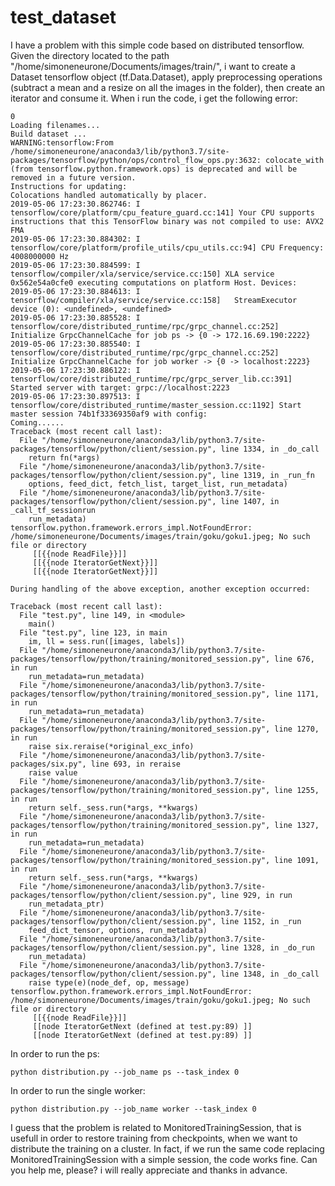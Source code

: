 # test_dataset
I have a problem with this simple code based on distributed tensorflow.
Given the directory located to the path "/home/simoneneurone/Documents/images/train/", i want to create a Dataset tensorflow
object (tf.Data.Dataset), apply preprocessing operations (subtract a mean and a resize on all the images in the folder),
then create an iterator and consume it. When i run the code, i get the following error:
```
0
Loading filenames...
Build dataset ...
WARNING:tensorflow:From /home/simoneneurone/anaconda3/lib/python3.7/site-packages/tensorflow/python/ops/control_flow_ops.py:3632: colocate_with (from tensorflow.python.framework.ops) is deprecated and will be removed in a future version.
Instructions for updating:
Colocations handled automatically by placer.
2019-05-06 17:23:30.862746: I tensorflow/core/platform/cpu_feature_guard.cc:141] Your CPU supports instructions that this TensorFlow binary was not compiled to use: AVX2 FMA
2019-05-06 17:23:30.884302: I tensorflow/core/platform/profile_utils/cpu_utils.cc:94] CPU Frequency: 4008000000 Hz
2019-05-06 17:23:30.884599: I tensorflow/compiler/xla/service/service.cc:150] XLA service 0x562e54a0cfe0 executing computations on platform Host. Devices:
2019-05-06 17:23:30.884613: I tensorflow/compiler/xla/service/service.cc:158]   StreamExecutor device (0): <undefined>, <undefined>
2019-05-06 17:23:30.885528: I tensorflow/core/distributed_runtime/rpc/grpc_channel.cc:252] Initialize GrpcChannelCache for job ps -> {0 -> 172.16.69.190:2222}
2019-05-06 17:23:30.885540: I tensorflow/core/distributed_runtime/rpc/grpc_channel.cc:252] Initialize GrpcChannelCache for job worker -> {0 -> localhost:2223}
2019-05-06 17:23:30.886122: I tensorflow/core/distributed_runtime/rpc/grpc_server_lib.cc:391] Started server with target: grpc://localhost:2223
2019-05-06 17:23:30.897513: I tensorflow/core/distributed_runtime/master_session.cc:1192] Start master session 74b1f33369350af9 with config: 
Coming......
Traceback (most recent call last):
  File "/home/simoneneurone/anaconda3/lib/python3.7/site-packages/tensorflow/python/client/session.py", line 1334, in _do_call
    return fn(*args)
  File "/home/simoneneurone/anaconda3/lib/python3.7/site-packages/tensorflow/python/client/session.py", line 1319, in _run_fn
    options, feed_dict, fetch_list, target_list, run_metadata)
  File "/home/simoneneurone/anaconda3/lib/python3.7/site-packages/tensorflow/python/client/session.py", line 1407, in _call_tf_sessionrun
    run_metadata)
tensorflow.python.framework.errors_impl.NotFoundError: /home/simoneneurone/Documents/images/train/goku/goku1.jpeg; No such file or directory
	 [[{{node ReadFile}}]]
	 [[{{node IteratorGetNext}}]]
	 [[{{node IteratorGetNext}}]]

During handling of the above exception, another exception occurred:

Traceback (most recent call last):
  File "test.py", line 149, in <module>
    main()
  File "test.py", line 123, in main
    im, ll = sess.run([images, labels])
  File "/home/simoneneurone/anaconda3/lib/python3.7/site-packages/tensorflow/python/training/monitored_session.py", line 676, in run
    run_metadata=run_metadata)
  File "/home/simoneneurone/anaconda3/lib/python3.7/site-packages/tensorflow/python/training/monitored_session.py", line 1171, in run
    run_metadata=run_metadata)
  File "/home/simoneneurone/anaconda3/lib/python3.7/site-packages/tensorflow/python/training/monitored_session.py", line 1270, in run
    raise six.reraise(*original_exc_info)
  File "/home/simoneneurone/anaconda3/lib/python3.7/site-packages/six.py", line 693, in reraise
    raise value
  File "/home/simoneneurone/anaconda3/lib/python3.7/site-packages/tensorflow/python/training/monitored_session.py", line 1255, in run
    return self._sess.run(*args, **kwargs)
  File "/home/simoneneurone/anaconda3/lib/python3.7/site-packages/tensorflow/python/training/monitored_session.py", line 1327, in run
    run_metadata=run_metadata)
  File "/home/simoneneurone/anaconda3/lib/python3.7/site-packages/tensorflow/python/training/monitored_session.py", line 1091, in run
    return self._sess.run(*args, **kwargs)
  File "/home/simoneneurone/anaconda3/lib/python3.7/site-packages/tensorflow/python/client/session.py", line 929, in run
    run_metadata_ptr)
  File "/home/simoneneurone/anaconda3/lib/python3.7/site-packages/tensorflow/python/client/session.py", line 1152, in _run
    feed_dict_tensor, options, run_metadata)
  File "/home/simoneneurone/anaconda3/lib/python3.7/site-packages/tensorflow/python/client/session.py", line 1328, in _do_run
    run_metadata)
  File "/home/simoneneurone/anaconda3/lib/python3.7/site-packages/tensorflow/python/client/session.py", line 1348, in _do_call
    raise type(e)(node_def, op, message)
tensorflow.python.framework.errors_impl.NotFoundError: /home/simoneneurone/Documents/images/train/goku/goku1.jpeg; No such file or directory
	 [[{{node ReadFile}}]]
	 [[node IteratorGetNext (defined at test.py:89) ]]
	 [[node IteratorGetNext (defined at test.py:89) ]]
```
In order to run the ps:
```
python distribution.py --job_name ps --task_index 0
```
In order to run the single worker:
```
python distribution.py --job_name worker --task_index 0
```
I guess that the problem is related to MonitoredTrainingSession, that is usefull in order to restore training from checkpoints, when we want to distribute the training on a cluster. In fact, if we run the same code replacing MonitoredTrainingSession with a simple session, the code works fine. 
Can you help me, please? i will really appreciate and thanks in advance.
